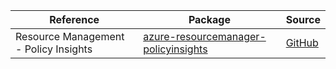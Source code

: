 | Reference | Package | Source |
|---|---|---|
|Resource Management - Policy Insights|[azure-resourcemanager-policyinsights](https://repo1.maven.org/maven2/com/azure/resourcemanager/azure-resourcemanager-policyinsights)|[GitHub](https://github.com/Azure/azure-sdk-for-java/blob/main/sdk/policyinsights/azure-resourcemanager-policyinsights)|
